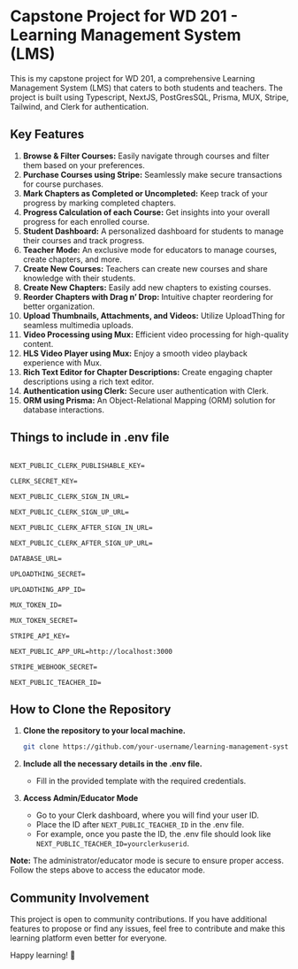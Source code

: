 # Capstone Project for WD 201 - Learning Management System (LMS)

This is my capstone project for WD 201, a comprehensive Learning Management System (LMS) that caters to both students and teachers. The project is built using Typescript, NextJS, PostGresSQL, Prisma, MUX, Stripe, Tailwind, and Clerk for authentication.

## Key Features

1. **Browse & Filter Courses:** Easily navigate through courses and filter them based on your preferences.
2. **Purchase Courses using Stripe:** Seamlessly make secure transactions for course purchases.
3. **Mark Chapters as Completed or Uncompleted:** Keep track of your progress by marking completed chapters.
4. **Progress Calculation of each Course:** Get insights into your overall progress for each enrolled course.
5. **Student Dashboard:** A personalized dashboard for students to manage their courses and track progress.
6. **Teacher Mode:** An exclusive mode for educators to manage courses, create chapters, and more.
7. **Create New Courses:** Teachers can create new courses and share knowledge with their students.
8. **Create New Chapters:** Easily add new chapters to existing courses.
9. **Reorder Chapters with Drag n’ Drop:** Intuitive chapter reordering for better organization.
10. **Upload Thumbnails, Attachments, and Videos:** Utilize UploadThing for seamless multimedia uploads.
11. **Video Processing using Mux:** Efficient video processing for high-quality content.
12. **HLS Video Player using Mux:** Enjoy a smooth video playback experience with Mux.
13. **Rich Text Editor for Chapter Descriptions:** Create engaging chapter descriptions using a rich text editor.
14. **Authentication using Clerk:** Secure user authentication with Clerk.
15. **ORM using Prisma:** An Object-Relational Mapping (ORM) solution for database interactions.

## Things to include in .env file

```env

NEXT_PUBLIC_CLERK_PUBLISHABLE_KEY= 

CLERK_SECRET_KEY= 

NEXT_PUBLIC_CLERK_SIGN_IN_URL= 

NEXT_PUBLIC_CLERK_SIGN_UP_URL=

NEXT_PUBLIC_CLERK_AFTER_SIGN_IN_URL= 

NEXT_PUBLIC_CLERK_AFTER_SIGN_UP_URL=  

DATABASE_URL=  

UPLOADTHING_SECRET=

UPLOADTHING_APP_ID= 

MUX_TOKEN_ID= 

MUX_TOKEN_SECRET=  

STRIPE_API_KEY= 

NEXT_PUBLIC_APP_URL=http://localhost:3000 

STRIPE_WEBHOOK_SECRET=  

NEXT_PUBLIC_TEACHER_ID=

```

## How to Clone the Repository

1. **Clone the repository to your local machine.**

    ```bash
    git clone https://github.com/your-username/learning-management-system.git
    
    ```
    
2. **Include all the necessary details in the .env file.**
    
    - Fill in the provided template with the required credentials.
    
3. **Access Admin/Educator Mode**
    
    - Go to your Clerk dashboard, where you will find your user ID.
    - Place the ID after `NEXT_PUBLIC_TEACHER_ID` in the .env file.
    - For example, once you paste the ID, the .env file should look like `NEXT_PUBLIC_TEACHER_ID=yourclerkuserid`.

**Note:** The administrator/educator mode is secure to ensure proper access. Follow the steps above to access the educator mode.

## Community Involvement

This project is open to community contributions. If you have additional features to propose or find any issues, feel free to contribute and make this learning platform even better for everyone.

Happy learning! 🚀
